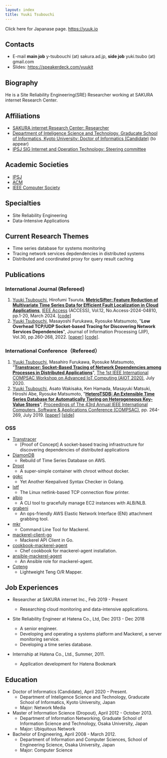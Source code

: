 ```yaml
---
layout: index
title: Yuuki Tsubouchi
---
```


Click here for Japanase page. <https://yuuk.io>

## Contacts

- E-mail **main job** y-tsubouchi (at) sakura.ad.jp, **side job** yuki.tsubo (at) gmail.com
- Slides: <https://speakerdeck.com/yuukit>

<a class="icon-twitter social-button color" href="http://twitter.com/yuuk1t"></a>
<a class="icon-github social-button color" href="http://github.com/yuuki"></a>
<a class="icon-facebook social-button color" href="http://www.facebook.com/yuuki724"></a>
<a class="icon-linkedin social-button color" href="https://www.linkedin.com/in/yuuk1/"></a>

## Biography

He is a Site Reliability Engineering(SRE) Researcher working at SAKURA internet Research Center.

## Affiliations

- [SAKURA internet Research Center: Researcher](https://research.sakura.ad.jp/about/)
- [Department of Inteligence Science and Technology, Graducate School of Informatics, Kyoto University: Doctor of Informatics (Candidate)](http://www.ist.i.kyoto-u.ac.jp/english/index.html) (to appear)
- [IPSJ SIG Internet and Operation Technology: Steering committee](https://www.iot.ipsj.or.jp/)

## Academic Societies

- [IPSJ](http://www.ipsj.or.jp/)
- [ACM](https://www.acm.org/)
- [IEEE Computer Society](https://www.computer.org/)

## Specialties

- Site Reliability Engineering
- Data-Intensive Applications

## Current Research Themes

- Time series database for systems monitoring
- Tracing network services depdendencies in distributed systems
- Distributed and coordinated proxy for query result caching

## Publications

### International Journal (Refereed)

1. <u>Yuuki Tsubouchi</u>, Hirofumi Tsuruta, **[MetricSifter: Feature Reduction of Multivariate Time Series Data for Efficient Fault Localization in Cloud Applications](https://doi.org/10.1109/ACCESS.2024.3374334)**, [IEEE Access](https://ieeeaccess.ieee.org/) (ACCESS), Vol.12, No.Access-2024-04810, pp.1-20, March 2024. [[code](https://github.com/ai4sre/metricsifter)]
1. <u>Yuuki Tsubouchi</u>, Masayoshi Furukawa, Ryosuke Matsumoto, "**Low Overhead TCP/UDP Socket-based Tracing for Discovering Network Services Dependencies**", Journal of Information Processing (JIP), Vol.30, pp.260-268, 2022. [[paper](https://yuuk.io/papers/transtracer_jip2022.pdf)] [[code](https://github.com/yuuki/go-conntracer-bpf)].

### International Conference（Refereed）

1. <u>Yuuki Tsubouchi</u>, Masahiro Furukawa, Ryosuke Matsumoto, "**[Transtracer: Socket-Based Tracing of Network Dependencies among Processes in Distributed Applications]()**", [The 1st IEEE International COMPSAC Workshop on Advanced IoT Computing (AIOT 2020)](https://ieeecompsac.computer.org/2020/aiot/), July 2020.
1. <u>Yuuki Tsubouchi</u>, Asato Wakisaka, Ken Hamada, Masayuki Matsuki, Hiroshi Abe, Ryosuke Matsumoto, "**[HeteroTSDB: An Extensible Time Series Database for Automatically Tiering on Heterogeneous Key-Value Stores](https://ieeexplore.ieee.org/abstract/document/8754289)**", [Proceedings of The 43rd Annual IEEE International Computers, Software & Applications Conference (COMPSAC)](https://ieeecompsac.computer.org/2019/), pp. 264-269, July 2019. [[paper](https://yuuk.io/papers/heterotsdb_compsac2019.pdf)] [[slide](https://speakerdeck.com/yuukit/heterotsdb-an-extensible-time-series-database-for-automatically-tiering-on-heterogeneous-key-value-stores)]

### OSS

- [Transtracer](https://github.com/yuuki/transtracer)
  - [Proof of Concept] A socket-based tracing infrastructure for discovering dependencies of distributed applications
- [DiamonDB](https://github.com/yuuki/diamondb)
  - Rebuild of Time Series Database on AWS.
- [Droot](https://github.com/yuuki/droot)
  - A super-simple container with chroot without docker.
- [gokc](https://github.com/yuuki/gokc)
  - Yet Another Keepalived Syntax Checker in Golang.
- [lstf](https://github.com/yuuki/lstf)
  - The Linux netlink-based TCP connection flow printer.
- [albio](https://github.com/yuuki/albio)
  - A CLI tool to gracefully manage EC2 instances with ALB/NLB.
- [grabeni](https://github.com/yuuki/grabeni)
  - An ops-friendly AWS Elastic Network Interface (ENI) attachment grabbing tool.
- [mkr](https://github.com/mackerelio/mkr)
  - Command Line Tool for Mackerel.
- [mackerel-client-go](https://github.com/mackerelio/mackerel-client-go)
  - Mackerel API Client in Go.
- [cookbook-mackerel-agent](https://github.com/mackerelio/cookbook-mackerel-agent)
  - Chef cookbook for mackerel-agent installation.
- [ansible-mackerel-agent](https://github.com/mackerelio/ansible-mackerel-agent)
  - An Ansible role for mackerel-agent.
- [Coteng](https://metacpan.org/pod/Coteng)
  - Lightweight Teng O/R Mapper.

## Job Experiences

- Researcher at SAKURA internet Inc., Feb 2019 - Present
  - Researching cloud monitoring and data-intensive applications.
- Site Reliability Engineer at Hatena Co., Ltd, Dec 2013 - Dec 2018
  - A senior engineer.
  - Developing and operating a systems platform and Mackerel, a server monitoring service.
  - Developing a time series database.

- Internship at Hatena Co., Ltd., Summer, 2011.
  - Application development for Hatena Bookmark

## Education

- Doctor of Informatics (Candidate), April 2020 – Present.
  - Department of Inteligence Science and Technology, Graducate School of Informatics, Kyoto University, Japan
  - Major: Network Media
- Master of Information Science (Dropout), April 2012 - October 2013.
  - Department of Information Networking, Graduate School of Information Science and Technology, Osaka University, Japan
  - Major: Ubiquitous Network
- Bachelor of Engineering, April 2008 - March 2012.
  - Department of Information and Computer Sciences, School of Engineering Science, Osaka University, Japan
  - Major: Computer Science
